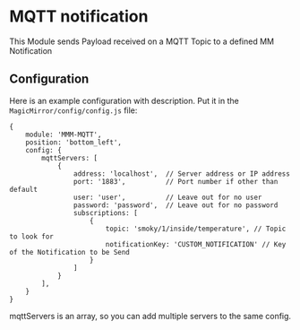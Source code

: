 # MQTT notification

This Module sends Payload received on a MQTT Topic to a defined MM Notification




## Configuration

Here is an example configuration with description. Put it in the `MagicMirror/config/config.js` file:

    {
        module: 'MMM-MQTT',
        position: 'bottom_left',
        config: {
            mqttServers: [
                {
                    address: 'localhost',  // Server address or IP address
                    port: '1883',          // Port number if other than default
                    user: 'user',          // Leave out for no user
                    password: 'password',  // Leave out for no password
                    subscriptions: [
                        {
                            topic: 'smoky/1/inside/temperature', // Topic to look for
                            notificationKey: 'CUSTOM_NOTIFICATION' // Key of the Notification to be Send
                        }
                    ]
                }
            ],
        }
    }


mqttServers is an array, so you can add multiple servers to the same config.
